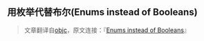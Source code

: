 用枚举代替布尔(Enums instead of Booleans)
----
>文章翻译自[objc](http://www.objc.io)，原文连接：『[Enums instead of Booleans](http://www.objc.io/snippets/12.html)』



